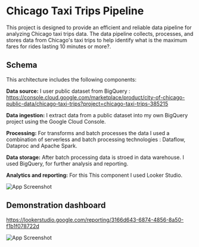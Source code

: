 
# Chicago Taxi Trips Pipeline

This project is designed to provide an efficient and reliable data pipeline for analyzing Chicago taxi trips data. The data pipeline collects, processes, and stores data from Chicago's taxi trips to help identify what is the maximum fares for rides lasting 10 minutes or more?.

## Schema

This architecture includes the following components:

**Data source:** I user public dataset from BigQuery : https://console.cloud.google.com/marketplace/product/city-of-chicago-public-data/chicago-taxi-trips?project=chicago-taxi-trips-385215


**Data ingestion:** I extract data from a public dataset into my own BigQuery project using the Google Cloud Console.

**Processing:** For transforms and batch processes the data I used  a combination of serverless and batch processing technologies : Dataflow, Dataproc and Apache Spark. 

**Data storage:** After batch processing data is stroed in data warehouse. I used BigQuery, for further analysis and reporting.

**Analytics and reporting:** For this This component I used Looker Studio.

![App Screenshot](https://www.linkpicture.com/q/Screen-Shot-2023-04-30-at-6.16.09-PM.png)

## Demonstration dashboard
https://lookerstudio.google.com/reporting/3166d643-6874-4856-8a50-f1b1f078722d

![App Screenshot](https://www.linkpicture.com/q/Screen-Shot-2023-05-01-at-6.15.23-PM.png)


